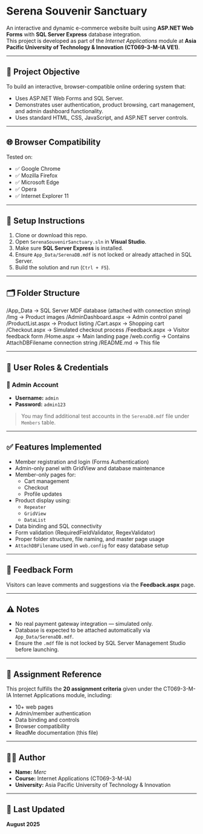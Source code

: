 # Serena Souvenir Sanctuary

An interactive and dynamic e-commerce website built using **ASP.NET Web Forms** with **SQL Server Express** database integration.  
This project is developed as part of the *Internet Applications* module at **Asia Pacific University of Technology & Innovation (CT069-3-M-IA VE1)**.

---

## 📌 Project Objective

To build an interactive, browser-compatible online ordering system that:
- Uses ASP.NET Web Forms and SQL Server.
- Demonstrates user authentication, product browsing, cart management, and admin dashboard functionality.
- Uses standard HTML, CSS, JavaScript, and ASP.NET server controls.

---

## 🌐 Browser Compatibility

Tested on:
- ✅ Google Chrome
- ✅ Mozilla Firefox
- ✅ Microsoft Edge
- ✅ Opera
- ✅ Internet Explorer 11

---

## 🔧 Setup Instructions

1. Clone or download this repo.
2. Open `SerenaSouvenirSanctuary.sln` in **Visual Studio**.
3. Make sure **SQL Server Express** is installed.
4. Ensure `App_Data/SerenaDB.mdf` is not locked or already attached in SQL Server.
5. Build the solution and run (`Ctrl + F5`).

---

## 🗂 Folder Structure

/App_Data → SQL Server MDF database (attached with connection string)
/Img → Product images
/AdminDashboard.aspx → Admin control panel
/ProductList.aspx → Product listing
/Cart.aspx → Shopping cart
/Checkout.aspx → Simulated checkout process
/Feedback.aspx → Visitor feedback form
/Home.aspx → Main landing page
/web.config → Contains AttachDBFilename connection string
/README.md → This file


---

## 👥 User Roles & Credentials

### 🔐 Admin Account
- **Username:** `admin`
- **Password:** `admin123`

> You may find additional test accounts in the `SerenaDB.mdf` file under `Members` table.

---

## ✅ Features Implemented

- Member registration and login (Forms Authentication)
- Admin-only panel with GridView and database maintenance
- Member-only pages for:
  - Cart management
  - Checkout
  - Profile updates
- Product display using:
  - `Repeater`
  - `GridView`
  - `DataList`
- Data binding and SQL connectivity
- Form validation (RequiredFieldValidator, RegexValidator)
- Proper folder structure, file naming, and master page usage
- `AttachDBFilename` used in `web.config` for easy database setup

---

## 💬 Feedback Form

Visitors can leave comments and suggestions via the **Feedback.aspx** page.

---

## ⚠️ Notes

- No real payment gateway integration — simulated only.
- Database is expected to be attached automatically via `App_Data/SerenaDB.mdf`.
- Ensure the `.mdf` file is not locked by SQL Server Management Studio before launching.

---

## 📄 Assignment Reference

This project fulfills the **20 assignment criteria** given under the CT069-3-M-IA Internet Applications module, including:
- 10+ web pages
- Admin/member authentication
- Data binding and controls
- Browser compatibility
- ReadMe documentation (this file)

---

## 🧑‍💻 Author

- **Name:** *Merc*
- **Course:** Internet Applications (CT069-3-M-IA)
- **University:** Asia Pacific University of Technology & Innovation

---

## 📅 Last Updated

**August 2025**
